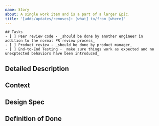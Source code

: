 ```yaml
---
name: Story
about: A single work item and is a part of a larger Epic.
title: '[adds/updates/removes]: [what] to/from [where]'
---
```

<!-- Provide a general summary of the issue in the title above -->

```[TaskList]
## Tasks
- [ ] Peer review code - _should be done by another engineer in addition to the normal PR review process_
- [ ] Product review - _should be done by product manager_
- [ ] End-to-End Testing - _make sure things work as expected and no unexptected behaviors have been introduced_
```
<!-- Provide any additional tasks to the list above to break this issue down further -->

## Detailed Description
<!-- Provide a detailed description of the change or addition you are proposing -->

## Context
<!-- Why is this change important? How would you use it? -->
<!-- How can it benefit other users? -->

## Design Spec
<!-- Add links to any figma designs here -->

## Definition of Done
<!-- What will determine this item as Done? -->